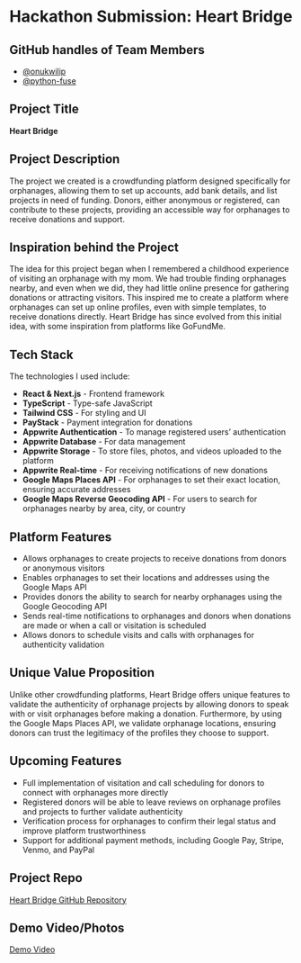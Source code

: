 # Hackathon Submission: Heart Bridge

## GitHub handles of Team Members

- [@onukwilip](https://github.com/onukwilip)
- [@python-fuse](https://github.com/python-fuse)

## Project Title

**Heart Bridge**

## Project Description

The project we created is a crowdfunding platform designed specifically for orphanages, allowing them to set up accounts, add bank details, and list projects in need of funding. Donors, either anonymous or registered, can contribute to these projects, providing an accessible way for orphanages to receive donations and support.

## Inspiration behind the Project

The idea for this project began when I remembered a childhood experience of visiting an orphanage with my mom. We had trouble finding orphanages nearby, and even when we did, they had little online presence for gathering donations or attracting visitors. This inspired me to create a platform where orphanages can set up online profiles, even with simple templates, to receive donations directly. Heart Bridge has since evolved from this initial idea, with some inspiration from platforms like GoFundMe.

## Tech Stack

The technologies I used include:

- **React & Next.js** - Frontend framework
- **TypeScript** - Type-safe JavaScript
- **Tailwind CSS** - For styling and UI
- **PayStack** - Payment integration for donations
- **Appwrite Authentication** - To manage registered users’ authentication
- **Appwrite Database** - For data management
- **Appwrite Storage** - To store files, photos, and videos uploaded to the platform
- **Appwrite Real-time** - For receiving notifications of new donations
- **Google Maps Places API** - For orphanages to set their exact location, ensuring accurate addresses
- **Google Maps Reverse Geocoding API** - For users to search for orphanages nearby by area, city, or country

## Platform Features

- Allows orphanages to create projects to receive donations from donors or anonymous visitors
- Enables orphanages to set their locations and addresses using the Google Maps API
- Provides donors the ability to search for nearby orphanages using the Google Geocoding API
- Sends real-time notifications to orphanages and donors when donations are made or when a call or visitation is scheduled
- Allows donors to schedule visits and calls with orphanages for authenticity validation

## Unique Value Proposition

Unlike other crowdfunding platforms, Heart Bridge offers unique features to validate the authenticity of orphanage projects by allowing donors to speak with or visit orphanages before making a donation. Furthermore, by using the Google Maps Places API, we validate orphanage locations, ensuring donors can trust the legitimacy of the profiles they choose to support.

## Upcoming Features

- Full implementation of visitation and call scheduling for donors to connect with orphanages more directly
- Registered donors will be able to leave reviews on orphanage profiles and projects to further validate authenticity
- Verification process for orphanages to confirm their legal status and improve platform trustworthiness
- Support for additional payment methods, including Google Pay, Stripe, Venmo, and PayPal

## Project Repo

[Heart Bridge GitHub Repository](https://github.com/onukwilip/heart-bridge)

## Demo Video/Photos

[Demo Video](https://www.awesomescreenshot.com/video/33129884?key=cc52ff28de6642ece2073cf6b43c2896)

